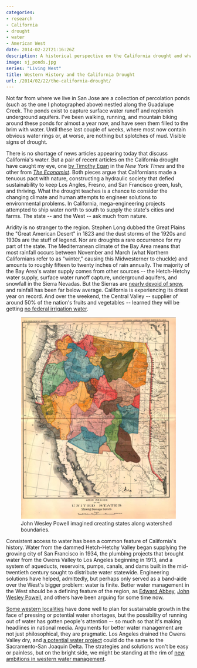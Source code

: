 ```yaml
---
categories:
- research
- California
- drought
- water
- American West
date: 2014-02-22T21:16:26Z
description: A historical perspective on the California drought and what it can teach us about western history and sustainability.
image: sj_ponds.jpg
series: "Living West"
title: Western History and the California Drought
url: /2014/02/22/the-california-drought/
---
```


Not far from where we live in San Jose are a collection of percolation ponds (such as the one I photographed above) nestled along the Guadalupe Creek. The ponds exist to capture surface water runoff and replenish underground aquifers. I've been walking, running, and mountain biking around these ponds for almost a year now, and have seen them filled to the brim with water. Until these last couple of weeks, where most now contain obvious water rings or, at worse, are nothing but splotches of mud. Visible signs of drought. 

There is no shortage of news articles appearing today that discuss California's water. But a pair of recent articles on the California drought have caught my eye, one [by Timothy Egan](http://www.nytimes.com/2014/02/21/opinion/egan-days-of-desiccation.html?action=click&contentCollection=Sunday%20Book%20Review&module=MostEmailed&version=Full&region=Marginalia&src=me&pgtype=article) in the *New York Times* and the other from *[The Economist](http://www.economist.com/news/united-states/21596955-drought-forcing-westerners-consider-wasting-less-water-drying-west)*. Both pieces argue that Californians made a tenuous pact with nature, constructing a hydraulic society that defied sustainability to keep Los Angles, Fresno, and San Francisco green, lush, and thriving. What the drought teaches is a chance to consider the changing climate and human attempts to engineer solutions to environmental problems. In California, mega-engineering projects attempted to ship water north to south to supply the state's cities and farms. The state -- and the West -- ask much from nature.

Aridity is no stranger to the region. Stephen Long dubbed the Great Plains the "Great American Desert" in 1823 and the dust storms of the 1920s and 1930s are the stuff of legend. Nor are droughts a rare occurrence for my part of the state. The Mediterranean climate of the Bay Area means that most rainfall occurs between November and March (what Northern Californians refer to as "winter," causing this Midwesterner to chuckle) and amounts to roughly fifteen to twenty inches of rain annually. The majority of the Bay Area's water supply comes from other sources -- the Hetch-Hetchy water supply, surface water runoff capture, underground aquifers, and snowfall in the Sierra Nevadas. But the Sierras are [nearly devoid of snow](http://www.theatlanticcities.com/jobs-and-economy/2014/01/case-californias-disappearing-snow/8108/), and rainfall has been far below average. California is experiencing its driest year on record. And over the weekend, the Central Valley -- supplier of around 50% of the nation's fruits and vegetables -- learned they will be getting [no federal irrigation water](http://www.sfgate.com/news/article/Drought-Feds-cut-water-to-Central-Valley-farmers-5256131.php). 

<figure>
    <img src="/assets/images/powell_sheds.png" alt="John Wesley Powell's watershed map">
    <figcaption>John Wesley Powell imagined creating states along watershed boundaries.</figcaption>
</figure>

Consistent access to water has been a common feature of California's history. Water from the dammed Hetch-Hetchy Valley began supplying the growing city of San Francisco in 1934, the plumbing projects that brought water from the Owens Valley to Los Angeles beginning in 1913, and a system of aqueducts, reservoirs, pumps, canals, and dams built in the mid-twentieth century sought to distribute water statewide. Engineering solutions have helped, admittedly, but perhaps only served as a band-aide over the West's bigger problem: water is finite. Better water management in the West should be a defining feature of the region, as [Edward Abbey](http://www.amazon.com/gp/product/0671695886/ref=as_li_ss_tl?ie=UTF8&camp=1789&creative=390957&creativeASIN=0671695886&linkCode=as2&tag=jasohepp-20), [John Wesley Powell](http://www.bwrensink.org/2013/08/14/living-western-history-water-in-the-west-or-why-is-it-so-dry-out-here/), and others have been arguing for some time now. 

[Some western localities](http://blogwest.org/2013/04/22/what-can-las-vegas-teach-us-about-sustainability/) have done well to plan for sustainable growth in the face of pressing or potential water shortages, but the possibility of running out of water has gotten people's attention -- so much so that it's making headlines in national media. Arguments for better water management are not just philosophical, they are pragmatic. Los Angeles drained the Owens Valley dry, and [a potential water project](http://baydeltaconservationplan.com/) could do the same to the Sacramento-San Joaquin Delta. The strategies and solutions won't be easy or painless, but on the bright side, we might be standing at the rim of [new ambitions in western water management](http://www.theatlantic.com/features/archive/2014/02/american-aqueduct-the-great-california-water-saga/284009/).
